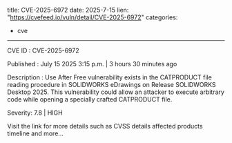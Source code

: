  
title: CVE-2025-6972
date: 2025-7-15
lien: "https://cvefeed.io/vuln/detail/CVE-2025-6972"
categories:
  - cve
---

CVE ID : CVE-2025-6972

Published :  July 15
2025
3:15 p.m. | 3 hours
30 minutes ago

Description : Use After Free vulnerability exists in the CATPRODUCT file reading procedure in SOLIDWORKS eDrawings on Release SOLIDWORKS Desktop 2025. This vulnerability could allow an attacker to execute arbitrary code while opening a specially crafted CATPRODUCT file.

Severity: 7.8 | HIGH

Visit the link for more details
such as CVSS details
affected products
timeline
and more...
